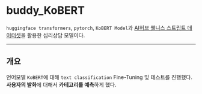 buddy_KoBERT
===============================================
 `huggingface transformers`, `pytorch`, `KoBERT Model`과 [AI허브 웰니스 스트립트 데이터셋](https://aihub.or.kr/keti_data_board/language_intelligence)을 활용한 심리상담 모델이다.
 
---
개요
--------------
언어모델 `KoBERT`에 대해 `text classification` Fine-Tuning 및 테스트를 진행했다.
**사용자의 발화**에 대해서 **카테고리를 예측**하게 했다.











